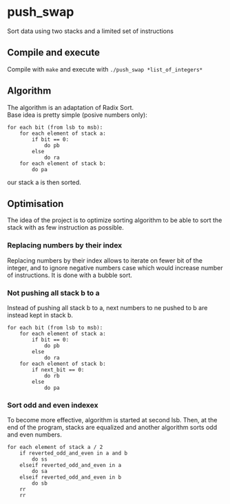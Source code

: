 # push_swap
Sort data using two stacks and a limited set of instructions

## Compile and execute
Compile with `make` and execute with `./push_swap *list_of_integers*`

## Algorithm
The algorithm is an adaptation of Radix Sort.  
Base idea is pretty simple (posive numbers only):  
```
for each bit (from lsb to msb):
	for each element of stack a:
		if bit == 0:
			do pb
		else
			do ra
	for each element of stack b:
		do pa
```
our stack a is then sorted.

## Optimisation
The idea of the project is to optimize sorting algorithm to be able to sort the stack with as few instruction as possible.

### Replacing numbers by their index
Replacing numbers by their index allows to iterate on fewer bit of the integer, and to ignore negative numbers case which would increase number of instructions. It is done with a bubble sort.

### Not pushing all stack b to a
Instead of pushing all stack b to a, next numbers to ne pushed to b are instead kept in stack b.
```
for each bit (from lsb to msb):
	for each element of stack a:
		if bit == 0:
			do pb
		else
			do ra
	for each element of stack b:
		if next_bit == 0:
			do rb
		else
			do pa
```

### Sort odd and even indexex
To become more effective, algorithm is started at second lsb. Then, at the end of the program, stacks are equalized and another algorithm sorts odd and even numbers.

```
for each element of stack a / 2
	if reverted_odd_and_even in a and b
		do ss
	elseif reverted_odd_and_even in a
		do sa
	elseif reverted_odd_and_even in b
		do sb
	rr
	rr
```
